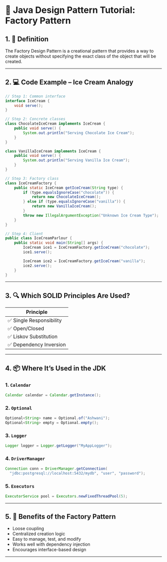 
# 🎥 Java Design Pattern Tutorial: Factory Pattern

## 1. 🎯 Definition

The Factory Design Pattern is a creational pattern that provides a way to create objects without specifying the exact class of the object that will be created.

---

## 2. 💻 Code Example – Ice Cream Analogy

```java
// Step 1: Common interface
interface IceCream {
    void serve();
}

// Step 2: Concrete classes
class ChocolateIceCream implements IceCream {
    public void serve() {
        System.out.println("Serving Chocolate Ice Cream");
    }
}

class VanillaIceCream implements IceCream {
    public void serve() {
        System.out.println("Serving Vanilla Ice Cream");
    }
}

// Step 3: Factory class
class IceCreamFactory {
    public static IceCream getIceCream(String type) {
        if (type.equalsIgnoreCase("chocolate")) {
            return new ChocolateIceCream();
        } else if (type.equalsIgnoreCase("vanilla")) {
            return new VanillaIceCream();
        }
        throw new IllegalArgumentException("Unknown Ice Cream Type");
    }
}

// Step 4: Client
public class IceCreamParlour {
    public static void main(String[] args) {
        IceCream ice1 = IceCreamFactory.getIceCream("chocolate");
        ice1.serve();

        IceCream ice2 = IceCreamFactory.getIceCream("vanilla");
        ice2.serve();
    }
}
```

---

## 3. 🔍 Which SOLID Principles Are Used?

| Principle |
|----------|
| ✅ Single Responsibility |
| ✅ Open/Closed |
| ✅ Liskov Substitution |
| ✅ Dependency Inversion |

---

## 4. 📦 Where It’s Used in the JDK

### 1. `Calendar`

```java
Calendar calendar = Calendar.getInstance();
```

### 2. `Optional`

```java
Optional<String> name = Optional.of("Ashwani");
Optional<String> empty = Optional.empty();
```

### 3. `Logger`

```java
Logger logger = Logger.getLogger("MyAppLogger");
```

### 4. `DriverManager`

```java
Connection conn = DriverManager.getConnection(
  "jdbc:postgresql://localhost:5432/mydb", "user", "password");
```

### 5. `Executors`

```java
ExecutorService pool = Executors.newFixedThreadPool(5);
```

---

## 5. 🌟 Benefits of the Factory Pattern

- Loose coupling
- Centralized creation logic
- Easy to manage, test, and modify
- Works well with dependency injection
- Encourages interface-based design

---
